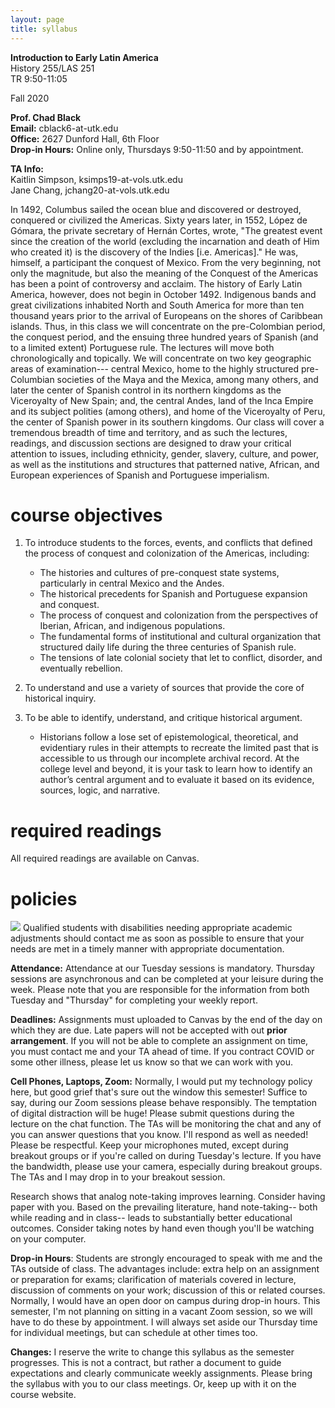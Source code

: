 ```yaml
---
layout: page
title: syllabus
---
```


**Introduction to Early Latin America**  
History 255/LAS 251   
TR 9:50-11:05   

Fall 2020

**Prof. Chad Black**  
**Email:** cblack6-at-utk.edu  
**Office:** 2627 Dunford Hall, 6th Floor  
**Drop-in Hours:** Online only, Thursdays 9:50-11:50 and by appointment.

**TA Info:**  
Kaitlin Simpson, ksimps19-at-vols.utk.edu  
Jane Chang,  jchang20-at-vols.utk.edu

In 1492, Columbus sailed the ocean blue and discovered or destroyed, conquered
or civilized the Americas. Sixty years later, in 1552, López de Gómara, the
private secretary of Hernán Cortes, wrote, "The greatest event since the
creation of the world (excluding the incarnation and death of Him who created
it) is the discovery of the Indies \[i.e. Americas\]." He was, himself,
a participant the conquest of Mexico. From the very beginning, not only the
magnitude, but also the meaning of the Conquest of the Americas has been
a point of controversy and acclaim. The history of Early Latin America,
however, does not begin in October 1492. Indigenous bands and great
civilizations inhabited North and South America for more than ten thousand
years prior to the arrival of Europeans on the shores of Caribbean islands.
Thus, in this class we will concentrate on the pre-Colombian period, the
conquest period, and the ensuing three hundred years of Spanish (and to
a limited extent) Portuguese rule. The lectures will move both chronologically
and topically. We will concentrate on two key geographic areas of
examination--- central Mexico, home to the highly structured pre-Columbian
societies of the Maya and the Mexica, among many others, and later the center
of Spanish control in its northern kingdoms as the Viceroyalty of New Spain;
and, the central Andes, land of the Inca Empire and its subject polities (among
others), and home of the Viceroyalty of Peru, the center of Spanish power in
its southern kingdoms. Our class will cover a tremendous breadth of time and
territory, and as such the lectures, readings, and discussion sections are
designed to draw your critical attention to issues, including ethnicity,
gender, slavery, culture, and power, as well as the institutions and structures
that patterned native, African, and European experiences of Spanish and
Portuguese imperialism. 

# course objectives

1. To introduce students to the forces, events, and conflicts that defined the process of conquest and colonization of the Americas, including:  
   * The histories and cultures of pre-conquest state systems, particularly in central Mexico and the Andes.  
   * The historical precedents for Spanish and Portuguese expansion and conquest.  
   * The process of conquest and colonization from the perspectives of Iberian, African, and indigenous populations.  
   * The fundamental forms of institutional and cultural organization that structured daily life during the three centuries of Spanish rule.  
   * The tensions of late colonial society that let to conflict, disorder, and eventually rebellion.

2. To understand and use a variety of sources that provide the core of historical inquiry.

3. To be able to identify, understand, and critique historical argument.  
    * Historians follow a lose set of epistemological, theoretical, and evidentiary rules in their attempts to recreate the limited past that is accessible to us through our incomplete archival record. At the college level and beyond, it is your task to learn how to identify an author’s central argument and to evaluate it based on its evidence, sources, logic, and narrative.


# required readings

All required readings are available on Canvas.

# policies


![](http://chadblack.net/511S2012/media/images/disability.png) Qualified
students with disabilities needing appropriate academic adjustments should
contact me as soon as possible to ensure that your needs are met in a timely
manner with appropriate documentation.

**Attendance:** Attendance at our Tuesday sessions is mandatory. Thursday
sessions are asynchronous and can be completed at your leisure during the week.
Please note that you are responsible for the information from both Tuesday and
"Thursday" for completing your weekly report.


**Deadlines:** Assignments must uploaded to Canvas by the end of the day on
which they are due. Late papers will not be accepted with out **prior
arrangement**. If you will not be able to complete an assignment on time, you
must contact me and your TA ahead of time. If you contract COVID or some other
illness, please let us know so that we can work with you.


**Cell Phones, Laptops, Zoom:**  Normally, I would put my technology policy here,
but good grief that's sure out the window this semester! Suffice to say, during
our Zoom sessions please behave responsibly. The temptation of digital
distraction will be huge! Please submit questions during the lecture on the
chat function. The TAs will be monitoring the chat and any of you can answer
questions that you know. I'll respond as well as needed! Please be respectful.
Keep your microphones muted, except during breakout groups or if you're called
on during Tuesday's lecture. If you have the bandwidth, please use your camera,
especially during breakout groups. The TAs and I may drop in to your breakout
session. 

Research shows that analog note-taking improves learning. Consider having paper
with you. Based on the prevailing literature, hand note-taking-- both while
reading and in class-- leads to substantially better educational outcomes.
Consider taking notes by hand even though you'll be watching on your computer.


**Drop-in Hours**: Students are strongly encouraged to speak with me and the
TAs outside of class. The advantages include: extra help on an assignment
or preparation for exams; clarification of materials covered in lecture,
discussion of comments on your work; discussion of this or related courses.
Normally, I would have an open door on campus during drop-in hours. This
semester, I'm not planning on sitting in a vacant Zoom session, so we will have
to do these by appointment. I will always set aside our Thursday time for
individual meetings, but can schedule at other times too. 

**Changes:** I reserve the write to change this syllabus as the semester
progresses. This is not a contract, but rather a document to guide expectations
and clearly communicate weekly assignments. Please bring the syllabus with you
to our class meetings. Or, keep up with it on the course website.




